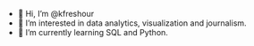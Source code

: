 - 👋 Hi, I’m @kfreshour
- 👀 I’m interested in data analytics, visualization and journalism.
- 🌱 I’m currently learning SQL and Python. 


<!---
digestiblyedgy/digestiblyedgy is a ✨ special ✨ repository because its `README.md` (this file) appears on your GitHub profile.
You can click the Preview link to take a look at your changes.
--->
